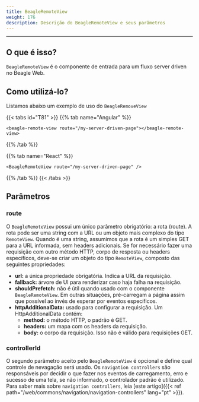 ```yaml
---
title: BeagleRemoteView
weight: 176
description: Descrição do BeagleRemoteView e seus parâmetros
---
```


---

## O que é isso?

`BeagleRemoteView` é o componente de entrada para um fluxo server driven no Beagle Web.

## Como utilizá-lo?

Listamos abaixo um exemplo de uso do ``BeagleRemoveView``

{{< tabs id="T81" >}}
{{% tab name="Angular" %}}

```text
<beagle-remote-view route="/my-server-driven-page"></beagle-remote-view>
```

{{% /tab %}}

{{% tab name="React" %}}

```text
<BeagleRemoteView route="/my-server-driven-page" />
```

{{% /tab %}}
{{< /tabs >}}

## Parâmetros

### route

O `BeagleRemoteView` possui um único parâmetro obrigatório: a rota (route). A rota pode ser uma string com a URL ou um objeto mais complexo do tipo `RemoteView`. Quando é uma string, assumimos que a rota é um simples GET para a URL informada, sem headers adicionais. Se for necessário fazer uma requisição com outro método HTTP, corpo de resposta ou headers específicos, deve-se criar um objeto do tipo `RemoteView`, composto das seguintes propriedades:

- **url:** a única propriedade obrigatória. Indica a URL da requisição.
- **fallback:** árvore de UI para renderizar caso haja falha na requisição.
- **shouldPrefetch:** não é útil quando usado com o componente `BeagleRemoteView`. Em outras situações, pré-carregam a página assim que possível ao invés de esperar por eventos específicos.
- **httpAdditionalData:** usado para configurar a requisição. Um HttpAdditionalData contém:
  - **method:** o método HTTP, o padrão é GET.
  - **headers:** um mapa com os headers da requisição.
  - **body:** o corpo da requisição. Isso não é válido para requisições GET.

### controllerId

O segundo parâmetro aceito pelo `BeagleRemoteView` é opcional e define qual controle de nevagação será usado. Os ``navigation controllers`` são responsáveis por decidir o que fazer nos eventos de carregamento, erro e sucesso de uma tela, se não informado, o controlador padrão é utilizado. Para saber mais sobre ``navigation controllers``, leia [este artigo]({{< ref path="/web/commons/navigation/navigation-controllers" lang="pt" >}}).

